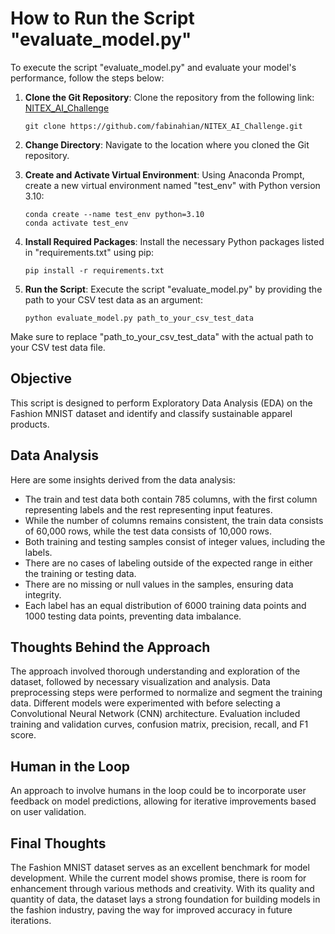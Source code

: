 # How to Run the Script "evaluate_model.py"

To execute the script "evaluate_model.py" and evaluate your model's performance, follow the steps below:

1. **Clone the Git Repository**: Clone the repository from the following link: [NITEX_AI_Challenge](https://github.com/fabinahian/NITEX_AI_Challenge.git)  
    ```
    git clone https://github.com/fabinahian/NITEX_AI_Challenge.git
    ```

2. **Change Directory**: Navigate to the location where you cloned the Git repository.

3. **Create and Activate Virtual Environment**: Using Anaconda Prompt, create a new virtual environment named "test_env" with Python version 3.10:
    ```
    conda create --name test_env python=3.10
    conda activate test_env
    ```

4. **Install Required Packages**: Install the necessary Python packages listed in "requirements.txt" using pip:
    ```
    pip install -r requirements.txt
    ```

5. **Run the Script**: Execute the script "evaluate_model.py" by providing the path to your CSV test data as an argument:
    ```
    python evaluate_model.py path_to_your_csv_test_data
    ```

Make sure to replace "path_to_your_csv_test_data" with the actual path to your CSV test data file.

## Objective

This script is designed to perform Exploratory Data Analysis (EDA) on the Fashion MNIST dataset and identify and classify sustainable apparel products.

## Data Analysis

Here are some insights derived from the data analysis:

- The train and test data both contain 785 columns, with the first column representing labels and the rest representing input features.
- While the number of columns remains consistent, the train data consists of 60,000 rows, while the test data consists of 10,000 rows.
- Both training and testing samples consist of integer values, including the labels.
- There are no cases of labeling outside of the expected range in either the training or testing data.
- There are no missing or null values in the samples, ensuring data integrity.
- Each label has an equal distribution of 6000 training data points and 1000 testing data points, preventing data imbalance.

## Thoughts Behind the Approach

The approach involved thorough understanding and exploration of the dataset, followed by necessary visualization and analysis. Data preprocessing steps were performed to normalize and segment the training data. Different models were experimented with before selecting a Convolutional Neural Network (CNN) architecture. Evaluation included training and validation curves, confusion matrix, precision, recall, and F1 score.

## Human in the Loop

An approach to involve humans in the loop could be to incorporate user feedback on model predictions, allowing for iterative improvements based on user validation.

## Final Thoughts

The Fashion MNIST dataset serves as an excellent benchmark for model development. While the current model shows promise, there is room for enhancement through various methods and creativity. With its quality and quantity of data, the dataset lays a strong foundation for building models in the fashion industry, paving the way for improved accuracy in future iterations.
